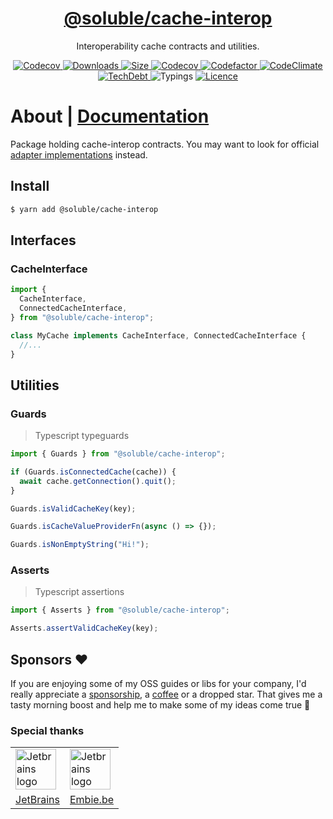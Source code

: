 <div align="center">
  <h1 align="center"><a aria-label="soluble/cache-interop" href="https://github.com/soluble-io/cache-interop/tree/main/packages/cache-interop">@soluble/cache-interop</a></h1>
  <p align="center">Interoperability cache contracts and utilities.</p>
</div>
<p align="center">
  <a aria-label="Version" href="https://npm.im/@soluble/cache-interop">
    <img alt="Codecov" src="https://img.shields.io/npm/v/@soluble/cache-interop.svg?style=for-the-badge&labelColor=000000" />
  </a>
  <a aria-label="Downloads" href="https://npm.im/@soluble/cache-interop">
    <img alt="Downloads" src="https://img.shields.io/npm/dy/@soluble/cache-interop?style=for-the-badge&labelColor=000000" />
  </a>
  <a aria-label="Size" href="https://bundlephobia.com/result?p=@soluble/cache-interop">
    <img alt="Size" src="https://img.shields.io/bundlephobia/minzip/@soluble/cache-interop?label=MinGZIP&style=for-the-badge&labelColor=000000" />
  </a>
  <a aria-label="Coverage" href="https://codecov.io/gh/soluble-io/cache-interop">
    <img alt="Codecov" src="https://img.shields.io/codecov/c/github/soluble-io/cache-interop?label=Coverage&logo=codecov&style=for-the-badge&labelColor=000000" />
  </a>
  <a aria-label="Codefactor" href="https://www.codefactor.io/repository/github/soluble-io/cache-interop">
    <img alt="Codefactor" src="https://img.shields.io/codefactor/grade/github/soluble-io/cache-interop?label=CF&logo=codefactor&style=for-the-badge&labelColor=000000" />
  </a>
  <a aria-label="CodeClimate" href="https://codeclimate.com/github/soluble-io/cache-interop/maintainability">
    <img alt="CodeClimate" src="https://img.shields.io/codeclimate/maintainability/soluble-io/cache-interop?logo=code-climate&style=for-the-badge&labelColor=000000" />
  </a>
  <a aria-label="TechDebt" href="https://codeclimate.com/github/soluble-io/cache-interop/maintainability">
    <img alt="TechDebt" src="https://img.shields.io/codeclimate/tech-debt/soluble-io/cache-interop?label=TechDebt&logo=code-climate&style=for-the-badge&labelColor=000000" />
  </a>
  <a aria-label="Typings">
    <img alt="Typings" src="https://img.shields.io/static/v1?label=typings&message=3.5%2B&logo=typescript&style=for-the-badge&labelColor=000000&color=9cf" />
  </a>
  <a aria-label="Licence" href="https://github.com/soluble-io/cache-interop/blob/main/LICENSE">
    <img alt="Licence" src="https://img.shields.io/npm/l/@soluble/cache-interop?style=for-the-badge&labelColor=000000" />
  </a>
</p>

# About | [Documentation](https://https://github.com/soluble-io/cache-interop/)

Package holding cache-interop contracts.
You may want to look for official [adapter implementations](https://github.com/soluble-io/cache-interop/) instead.

## Install

```bash
$ yarn add @soluble/cache-interop
```

## Interfaces

### CacheInterface

```typescript
import {
  CacheInterface,
  ConnectedCacheInterface,
} from "@soluble/cache-interop";

class MyCache implements CacheInterface, ConnectedCacheInterface {
  //...
}
```

## Utilities

### Guards

> Typescript typeguards

```typescript
import { Guards } from "@soluble/cache-interop";

if (Guards.isConnectedCache(cache)) {
  await cache.getConnection().quit();
}

Guards.isValidCacheKey(key);

Guards.isCacheValueProviderFn(async () => {});

Guards.isNonEmptyString("Hi!");
```

### Asserts

> Typescript assertions

```typescript
import { Asserts } from "@soluble/cache-interop";

Asserts.assertValidCacheKey(key);
```

## Sponsors ❤️

If you are enjoying some of my OSS guides or libs for your company, I'd really appreciate a [sponsorship](https://github.com/sponsors/belgattitude), a [coffee](https://ko-fi.com/belgattitude) or a dropped star. That gives me a tasty morning boost and help me to make some of my ideas come true 🙏

### Special thanks

<table>
  <tr>
    <td>
      <a href="https://www.jetbrains.com/?ref=belgattitude" target="_blank">
         <img width="65" src="https://asset.brandfetch.io/idarKiKkI-/id53SttZhi.jpeg" alt="Jetbrains logo" />
      </a>
    </td>
    <td>
      <a href="https://www.embie.be/?ref=belgattitude" target="_blank">
        <img width="65" src="https://avatars.githubusercontent.com/u/98402122?s=200&v=4" alt="Jetbrains logo" />    
      </a>
    </td>
  </tr>
  <tr>
    <td align="center">
      <a href="https://www.jetbrains.com/?ref=belgattitude" target="_blank">JetBrains</a>
    </td>
    <td align="center">
      <a href="https://www.embie.be/?ref=belgattitude" target="_blank">Embie.be</a>
    </td>
   </tr>
</table>
